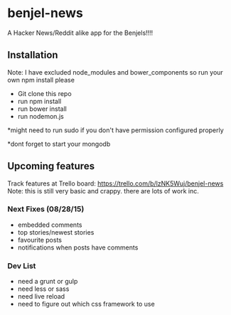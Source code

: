 # benjel-news
A Hacker News/Reddit alike app for the Benjels!!!!

## Installation

Note: I have excluded node_modules and bower_components so run your own npm install please
- Git clone this repo
- run npm install
- run bower install
- run nodemon.js

*might need to run sudo if you don't have permission configured properly

*dont forget to start your mongodb


## Upcoming features

Track features at Trello board:
https://trello.com/b/lzNK5Wuj/benjel-news
Note: this is still very basic and crappy. there are lots of work inc.

### Next Fixes (08/28/15)
- embedded comments
- top stories/newest stories
- favourite posts
- notifications when posts have comments

### Dev List
- need a grunt or gulp
- need less or sass
- need live reload
- need to figure out which css framework to use
